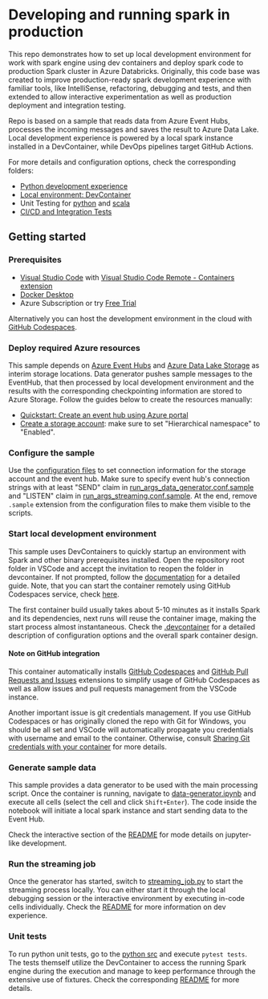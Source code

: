 # Developing and running spark in production

This repo demonstrates how to set up local development environment for work with spark engine using dev containers and deploy spark code to production Spark cluster in Azure Databricks. Originally, this code base was created to improve production-ready spark development experience with familiar tools, like IntelliSense, refactoring, debugging and tests, and then extended to allow interactive experimentation as well as production deployment and integration testing.

Repo is based on a sample that reads data from Azure Event Hubs, processes the incoming messages and saves the result to Azure Data Lake. Local development experience is powered by a local spark instance installed in a DevContainer, while DevOps pipelines target GitHub Actions.

For more details and configuration options, check the corresponding folders:

* [Python development experience](./src/python/src)
* [Local environment: DevContainer](./.devcontainer)
* Unit Testing for [python](./src/python/src/tests) and [scala](./src/scala/src/test/scala)
* [CI/CD and Integration Tests](./.github/workflows)

## Getting started

### Prerequisites

* [Visual Studio Code](https://code.visualstudio.com/) with [Visual Studio Code Remote - Containers extension](https://code.visualstudio.com/docs/remote/containers)
* [Docker Desktop](https://www.docker.com/products/docker-desktop)
* Azure Subscription or try [Free Trial](https://azure.microsoft.com/en-us/free/)

Alternatively you can host the development environment in the cloud with [GitHub Codespaces](https://github.com/features/codespaces).

### Deploy required Azure resources

This sample depends on [Azure Event Hubs](https://azure.microsoft.com/en-us/services/event-hubs/) and [Azure Data Lake Storage](https://azure.microsoft.com/en-us/services/storage/data-lake-storage/) as interim storage locations. Data generator pushes sample messages to the EventHub, that then processed by local development environment and the results with the corresponding checkpointing information are stored to Azure Storage. Follow the guides below to create the resources manually:

* [Quickstart: Create an event hub using Azure portal](https://docs.microsoft.com/en-us/azure/event-hubs/event-hubs-create)
* [Create a storage account](https://docs.microsoft.com/en-us/azure/storage/common/storage-account-create?tabs=azure-portal): make sure to set "Hierarchical namespace" to "Enabled".

### Configure the sample

Use the [configuration files](./src/python/src/configuration) to set connection information for the storage account and the event hub. Make sure to specify event hub's connection strings with at least "SEND" claim in [run_args_data_generator.conf.sample](./src/python/src/configuration/run_args_data_generator.conf.sample) and "LISTEN" claim in [run_args_streaming.conf.sample](./src/python/src/configuration/run_args_streaming.conf.sample). At the end, remove `.sample` extension from the configuration files to make them visible to the scripts.

### Start local development environment

This sample uses DevContainers to quickly startup an environment with Spark and other binary prerequisites installed. Open the repository root folder in VSCode and accept the invitation to reopen the folder in devcontainer. If not prompted, follow the [documentation](https://code.visualstudio.com/docs/remote/containers) for a detailed guide. Note, that you can start the container remotely using GitHub Codespaces service, check [here](https://docs.github.com/en/github/developing-online-with-codespaces/using-codespaces-in-visual-studio-code).

The first container build usually takes about 5-10 minutes as it installs Spark and its dependencies, next runs will reuse the container image, making the start process almost instantaneous. Check the [.devcontainer](./.devcontainer) for a detailed description of configuration options and the overall spark container design.

#### Note on GitHub integration

This container automatically installs [GitHub Codespaces](https://marketplace.visualstudio.com/items?itemName=GitHub.codespaces) and [GitHub Pull Requests and Issues](https://marketplace.visualstudio.com/items?itemName=GitHub.vscode-pull-request-github) extensions to simplify usage of GitHub Codespaces as well as allow issues and pull requests management from the VSCode instance.

Another important issue is git credentials management. If you use GitHub Codespaces or has originally cloned the repo with Git for Windows, you should be all set and VSCode will automatically propagate you credentials with username and email to the container. Otherwise, consult [Sharing Git credentials with your container](https://code.visualstudio.com/docs/remote/containers#_sharing-git-credentials-with-your-container) for more details.

### Generate sample data

This sample provides a data generator to be used with the main processing script. Once the container is running, navigate to [data-generator.ipynb](./src/python/src/data-generator.ipynb) and execute all cells (select the cell and click `Shift+Enter`). The code inside the notebook will initiate a local spark instance and start sending data to the Event Hub.

Check the interactive section of the [README](./src/python/src/README.md#experimentation_and_interactive_development) for mode details on jupyter-like development.

### Run the streaming job

Once the generator has started, switch to [streaming_job.py](./src/python/src/streamin_job.py) to start the streaming process locally. You can either start it through the local debugging session or the interactive environment by executing in-code cells individually. Check the [README](./src/python/src/README.md) for more information on dev experience.

### Unit tests

To run python unit tests, go to the [python src](./src/python/srs/) and execute `pytest tests`. The tests themself utilize the DevContainer to access the running Spark engine during the execution and manage to keep performance through the extensive use of fixtures. Check the corresponding [README](./src/python/src/tests/README.md) for more details.
